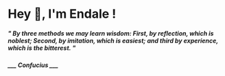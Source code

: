 <h1 title="head"> Hey 👋, I'm Endale !</h1>

**<h5><i>" By three methods we may learn wisdom: First, by reflection, which is noblest; Second, by imitation, which is easiest; and third by experience, which is the bitterest. "</i></h5>**

*<b>___ Confucius ___</b>*
